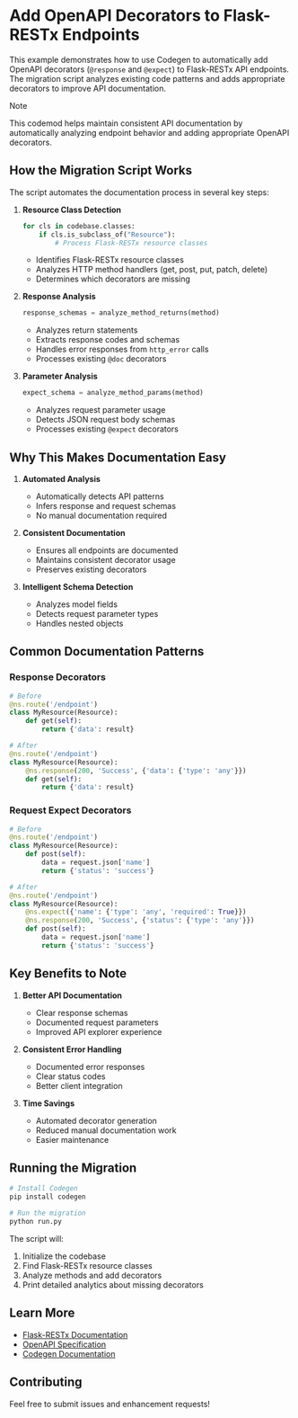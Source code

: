 # Add OpenAPI Decorators to Flask-RESTx Endpoints

This example demonstrates how to use Codegen to automatically add OpenAPI decorators (`@response` and `@expect`) to Flask-RESTx API endpoints. The migration script analyzes existing code patterns and adds appropriate decorators to improve API documentation.

> [!NOTE]
> This codemod helps maintain consistent API documentation by automatically analyzing endpoint behavior and adding appropriate OpenAPI decorators.

## How the Migration Script Works

The script automates the documentation process in several key steps:

1. **Resource Class Detection**
   ```python
   for cls in codebase.classes:
       if cls.is_subclass_of("Resource"):
           # Process Flask-RESTx resource classes
   ```
   - Identifies Flask-RESTx resource classes
   - Analyzes HTTP method handlers (get, post, put, patch, delete)
   - Determines which decorators are missing

2. **Response Analysis**
   ```python
   response_schemas = analyze_method_returns(method)
   ```
   - Analyzes return statements
   - Extracts response codes and schemas
   - Handles error responses from `http_error` calls
   - Processes existing `@doc` decorators

3. **Parameter Analysis**
   ```python
   expect_schema = analyze_method_params(method)
   ```
   - Analyzes request parameter usage
   - Detects JSON request body schemas
   - Processes existing `@expect` decorators

## Why This Makes Documentation Easy

1. **Automated Analysis**
   - Automatically detects API patterns
   - Infers response and request schemas
   - No manual documentation required

2. **Consistent Documentation**
   - Ensures all endpoints are documented
   - Maintains consistent decorator usage
   - Preserves existing decorators

3. **Intelligent Schema Detection**
   - Analyzes model fields
   - Detects request parameter types
   - Handles nested objects

## Common Documentation Patterns

### Response Decorators
```python
# Before
@ns.route('/endpoint')
class MyResource(Resource):
    def get(self):
        return {'data': result}

# After
@ns.route('/endpoint')
class MyResource(Resource):
    @ns.response(200, 'Success', {'data': {'type': 'any'}})
    def get(self):
        return {'data': result}
```

### Request Expect Decorators
```python
# Before
@ns.route('/endpoint')
class MyResource(Resource):
    def post(self):
        data = request.json['name']
        return {'status': 'success'}

# After
@ns.route('/endpoint')
class MyResource(Resource):
    @ns.expect({'name': {'type': 'any', 'required': True}})
    @ns.response(200, 'Success', {'status': {'type': 'any'}})
    def post(self):
        data = request.json['name']
        return {'status': 'success'}
```

## Key Benefits to Note

1. **Better API Documentation**
   - Clear response schemas
   - Documented request parameters
   - Improved API explorer experience

2. **Consistent Error Handling**
   - Documented error responses
   - Clear status codes
   - Better client integration

3. **Time Savings**
   - Automated decorator generation
   - Reduced manual documentation work
   - Easier maintenance

## Running the Migration

```bash
# Install Codegen
pip install codegen

# Run the migration
python run.py
```

The script will:
1. Initialize the codebase
2. Find Flask-RESTx resource classes
3. Analyze methods and add decorators
4. Print detailed analytics about missing decorators

## Learn More

- [Flask-RESTx Documentation](https://flask-restx.readthedocs.io/)
- [OpenAPI Specification](https://swagger.io/specification/)
- [Codegen Documentation](https://docs.codegen.com)

## Contributing

Feel free to submit issues and enhancement requests! 